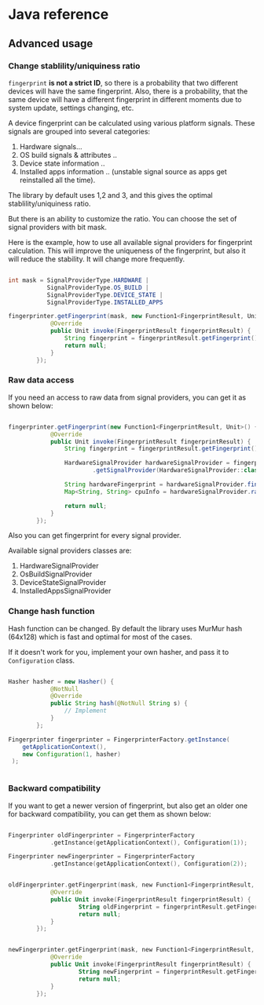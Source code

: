 # Java reference

## Advanced usage

### Change stablility/uniquiness ratio

`fingerprint` **is not a strict ID**, so there is a probability that two different devices will have the same fingerprint. Also, there is a probability, that the same device will have a different fingerprint in different moments due to system update, settings changing, etc.

A device fingerprint can be calculated using various platform signals.
These signals are grouped into several categories:

1. Hardware signals...
2. OS build signals & attributes ..
3. Device state information ..
4. Installed apps information .. (unstable signal source as apps get reinstalled all the time).


The library by default uses 1,2 and 3, and this gives the optimal stablility/uniquiness ratio.

But there is an ability to customize the ratio. You can choose the set of signal providers with bit mask. 

Here is the example, how to use all available signal providers for fingerprint calculation. This will improve the uniqueness of the fingerprint, but also it will reduce the stability. It will change more frequently.

```java

int mask = SignalProviderType.HARDWARE |
		   SignalProviderType.OS_BUILD |
		   SignalProviderType.DEVICE_STATE |
		   SignalProviderType.INSTALLED_APPS

fingerprinter.getFingerprint(mask, new Function1<FingerprintResult, Unit>() {
            @Override
            public Unit invoke(FingerprintResult fingerprintResult) {
            	String fingerprint = fingerprintResult.getFingerprint();
                return null;
            }
        });

``` 
 

### Raw data access

If you need an access to raw data from signal providers, you can get it as shown below:

```java

fingerprinter.getFingerprint(new Function1<FingerprintResult, Unit>() {
            @Override
            public Unit invoke(FingerprintResult fingerprintResult) {
                String fingerprint = fingerprintResult.getFingerprint();

                HardwareSignalProvider hardwareSignalProvider = fingerprintResult
                        .getSignalProvider(HardwareSignalProvider::class.java);

                String hardwareFingerprint = hardwareSignalProvider.fingerprint();
                Map<String, String> cpuInfo = hardwareSignalProvider.rawData.getProcCpuInfo();

                return null;
            }
        });

```

Also you can get fingerprint for every signal provider.

Available signal providers classes are:

1. HardwareSignalProvider
2. OsBuildSignalProvider
3. DeviceStateSignalProvider
4. InstalledAppsSignalProvider

### Change hash function

Hash function can be changed. By default the library uses MurMur hash (64x128) which is fast and optimal for most of the cases.

If it doesn't work for you, implement your own hasher, and pass it to `Configuration` class.

``` java

Hasher hasher = new Hasher() {
            @NotNull
            @Override
            public String hash(@NotNull String s) {
                // Implement
            }
        };

Fingerprinter fingerprinter = FingerprinterFactory.getInstance(
	getApplicationContext(),
	new Configuration(1, hasher)
 );



```

 
### Backward compatibility

If you want to get a newer version of fingerprint, but also get an older one for backward compatibility, you can get them as shown below:

```kotlin

Fingerprinter oldFingerprinter = FingerprinterFactory
			.getInstance(getApplicationContext(), Configuration(1));

Fingerprinter newFingerprinter = FingerprinterFactory
			.getInstance(getApplicationContext(), Configuration(2));


oldFingerprinter.getFingerprint(mask, new Function1<FingerprintResult, Unit>() {
            @Override
            public Unit invoke(FingerprintResult fingerprintResult) {
            		String oldFingerprint = fingerprintResult.getFingerprint();
                	return null;
            }
        });


newFingerprinter.getFingerprint(mask, new Function1<FingerprintResult, Unit>() {
            @Override
            public Unit invoke(FingerprintResult fingerprintResult) {
            		String newFingerprint = fingerprintResult.getFingerprint();
                	return null;
            }
        });


```